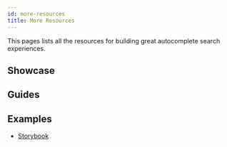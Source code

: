 ```yaml
---
id: more-resources
title: More Resources
---
```


This pages lists all the resources for building great autocomplete search experiences.

## Showcase

## Guides

## Examples

- [Storybook](https://autocomplete-experimental.netlify.com/stories/)
